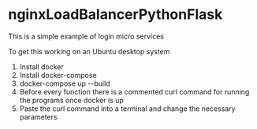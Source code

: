 # nginxLoadBalancerPythonFlask

This is a simple example of login micro services

To get this working on an Ubuntu desktop system

1. Install docker
2. Install docker-compose
3. docker-compose up --build
4. Before every function there is a commented curl command for running the programs once docker is up
5. Paste the curl command into a terminal and change the necessary parameters
 
